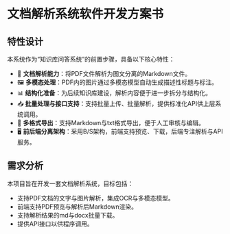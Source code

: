 # 文档解析系统软件开发方案书

## 特性设计
本系统作为“知识库问答系统”的前置步骤，具备以下核心特性：
- 📄 **文档解析能力**：将PDF文件解析为图文分离的Markdown文件。
- 🖼 **多模态处理**：PDF内的图片通过多模态模型自动生成描述性标题与标注。
- 📊 **结构化准备**：为后续知识库建设，解析内容便于进一步拆分与结构化。
- 📥 **批量处理与接口支持**：支持批量上传、批量解析，提供标准化API供上层系统调用。
- 📂 **多格式导出**：支持Markdown与txt格式导出，便于人工审核与编辑。
- 🖥 **前后端分离架构**：采用B/S架构，前端支持预览、下载，后端专注解析与API服务。

## 需求分析
本项目旨在开发一套文档解析系统，目标包括：
- 支持PDF文档的文字与图片解析，集成OCR与多模态模型。
- 前端支持PDF预览与解析后Markdown渲染。
- 支持解析结果的md与docx批量下载。
- 提供API接口以供程序调用。